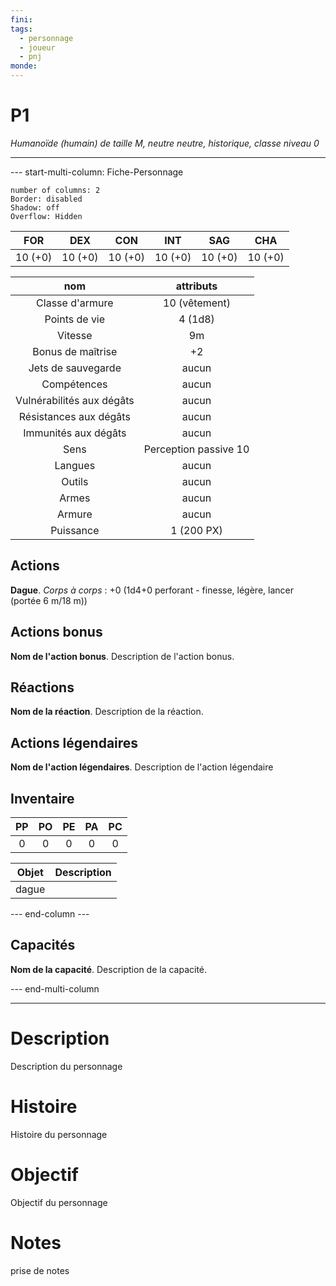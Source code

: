 ```yaml
---
fini: 
tags:
  - personnage
  - joueur
  - pnj
monde:
---
```

# P1
*Humanoïde (humain) de taille M, neutre neutre, historique, classe niveau 0*
___
--- start-multi-column: Fiche-Personnage  
```column-settings  
number of columns: 2
Border: disabled
Shadow: off
Overflow: Hidden
```

|   FOR   |   DEX   |   CON   |   INT   |   SAG   |   CHA   |
| :-----: | :-----: | :-----: | :-----: | :-----: | :-----: |
| 10 (+0) | 10 (+0) | 10 (+0) | 10 (+0) | 10 (+0) | 10 (+0) |

|            nom            |       attributs       |
| :-----------------------: | :-------------------: |
|      Classe d'armure      |     10 (vêtement)     |
|       Points de vie       |        4 (1d8)        |
|          Vitesse          |          9m           |
|     Bonus de maîtrise     |          +2           |
|    Jets de sauvegarde     |         aucun         |
|        Compétences        |         aucun         |
| Vulnérabilités aux dégâts |         aucun         |
|  Résistances aux dégâts   |         aucun         |
|   Immunités aux dégâts    |         aucun         |
|           Sens            | Perception passive 10 |
|          Langues          |         aucun         |
|          Outils           |         aucun         |
|           Armes           |         aucun         |
|          Armure           |         aucun         |
|         Puissance         |      1 (200 PX)       |
## Actions
**Dague**. *Corps à corps* : +0 (1d4+0 perforant - finesse, légère, lancer (portée 6 m/18 m))  

## Actions bonus
**Nom de l'action bonus**. Description de l'action bonus.  

## Réactions
**Nom de la réaction**. Description de la réaction.  

## Actions légendaires
**Nom de l'action légendaires**. Description de l'action légendaire  

## Inventaire
| PP  | PO  | PE  | PA  | PC  |
| :-: | :-: | :-: | :-: | :-: |
|  0  |  0  |  0  |  0  |  0  |

| Objet | Description |
| ----- | ----------- |
| dague |             |

--- end-column ---

## Capacités
**Nom de la capacité**. Description de la capacité.  


--- end-multi-column

---
# Description
Description du personnage

# Histoire
Histoire du personnage

# Objectif
Objectif du personnage

# Notes
prise de notes

